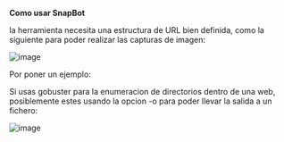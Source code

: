 **Como usar SnapBot**

la herramienta necesita una estructura de URL bien definida, como la siguiente para poder realizar las capturas de imagen:

![image](https://github.com/user-attachments/assets/cb96b5ec-14a7-4499-a2b2-d098c531aef5)

Por poner un ejemplo:

Si usas gobuster para la enumeracion de directorios dentro de una web, posiblemente estes usando la opcion -o para poder llevar la salida a un fichero:


![image](https://github.com/user-attachments/assets/dae98e74-3393-433b-b54b-3f4285498988)


